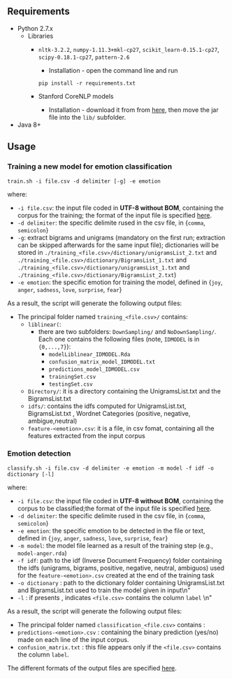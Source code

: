 ## Requirements
* Python 2.7.x
  * Libraries
    * `nltk-3.2.2`, `numpy-1.11.3+mkl-cp27`, `scikit_learn-0.15.1-cp27`, `scipy-0.18.1-cp27`, `pattern-2.6`
      * Installation - open the command line and run
    
      `pip install -r requirements.txt`
    * Stanford CoreNLP models
      * Installation - download it from from [here](http://nlp.stanford.edu/software/stanford-english-corenlp-2016-01-10-models.jar), then move the jar file into the `lib/` subfolder.
* Java 8+

## Usage

### Training a new model for emotion classification
```
train.sh -i file.csv -d delimiter [-g] -e emotion 
```
where:
* `-i file.csv`: the input file coded in **UTF-8 without BOM**, containing the corpus for the training; the format of the input file is specified [here](https://github.com/collab-uniba/Emotion_and_Polarity_SO/wiki/File-format-for-training-corpus).
* `-d delimiter`: the specific delimite rused in the csv file, in {`comma`, `semicolon`}
* `-g`: extract bigrams and unigrams (mandatory on the first run; extraction can be skipped afterwards for the same input file); dictionaries will be stored in `./training_<file.csv>/dictionary/unigramsList_2.txt` and `./training_<file.csv>/dictionary/BigramsList_1.txt` and `./training_<file.csv>/dictionary/unigramsList_1.txt`  and `./training_<file.csv>/dictionary/BigramsList_2.txt`)
* `-e emotion`: the specific emotion for training the model, defined in {`joy`, `anger`, `sadness`, `love`, `surprise`, `fear`}

As a result, the script will generate the following output files:

* The principal folder named `training_<file.csv>/` contains:
   * `liblinear(`:
     * there are two subfolders: `DownSampling/` and `NoDownSampling/`. Each one contains the following files  (note, `IDMODEL` is in `{0,...,7}`):
          * `modelLiblinear_IDMODEL.Rda`
          * `confusion_matrix_model_IDMODEL.txt`
          * `predictions_model_IDMODEL.csv`
          * `trainingSet.csv`
          * `testingSet.csv`
   * `Directory/`: it is a directory containing the UnigramsList.txt and the BigramsList.txt
   * `idfs/`: contains the idfs computed for UnigramsList.txt, BigramsList.txt , Wordnet Categories (positive, negative, ambigue,neutral)
   * `feature-<emotion>.csv`: it is a file, in csv fomat, containing all the features extracted from the input corpus


### Emotion detection
```
classify.sh -i file.csv -d delimiter -e emotion -m model -f idf -o dictionary [-l]
```
where:
* `-i file.csv`: the input file coded in **UTF-8 without BOM**, containing the corpus to be classified;the format of the input file is specified [here](https://github.com/collab-uniba/Emotion_and_Polarity_SO/wiki/File-format-for-classification-corpus).
* `-d delimiter`: the specific delimite rused in the csv file, in {`comma`, `semicolon`}
* `-e emotion`: the specific emotion to be detected in the file or text, defined in {`joy`, `anger`, `sadness`, `love`, `surprise`, `fear`}
* `-m model`: the model file learned as a result of the training step (e.g., `model-anger.rda`)
* `-f idf`: path to the idf (Inverse Document Frequency) folder containing  the idfs (unigrams, bigrams, positive, negative, neutral, ambiguos) used for the `feature-<emotion>.csv` created at the end of the training task
* `-o dictionary` : path to the dictionary folder containing  UnigramsList.txt and BigramsList.txt used to train the model given in input\n"
* `-l` : if presents , indicates  `<file.csv>` contains the column `label` \n"

As a result, the script will generate the following output files:
* The principal folder named `classification_<file.csv>` contains :
* `predictions-<emotion>.csv` : containing the binary prediction (yes/no) made on each line of the input corpus.
* `confusion_matrix.txt` : this file appears only if the `<file.csv>` contains the column `label`.

The different formats of the output files are specified [here](https://github.com/collab-uniba/Emotion_and_Polarity_SO/wiki/File-format-for-classification-output).

